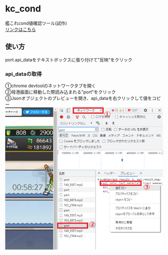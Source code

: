 # kc_cond
艦これcond値確認ツール(試作)<br>
[リンクはこちら](https://sin1917.github.io/kc_cond/)

## 使い方
port.api_dataをテキストボックスに張り付けて"反映"をクリック

### api_dataの取得
①chrome devtoolのネットワークタブを開く<br>
②母港画面に移動した際読み込まれる"port"をクリック<br>
③Jsonオブジェクトのプレビューを開き、api_dataを右クリックして値をコピー
<img width="数値"  src="./data/img1.png">